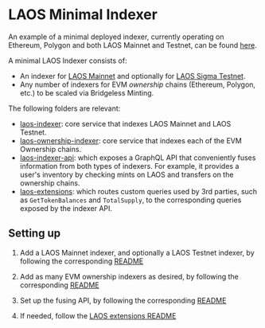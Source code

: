 # LAOS Minimal Indexer

An example of a minimal deployed indexer, currently operating on Ethereum, Polygon and both LAOS Mainnet and Testnet, can be found [here](https://indexers.laosnetwork.io/). 

A minimal LAOS Indexer consists of:
* An indexer for [LAOS Mainnet](https://chainlist.org/chain/6283) and optionally for [LAOS Sigma Testnet](https://chainlist.org/chain/62850).
* Any number of indexers for EVM *ownership* chains (Ethereum, Polygon, etc.) to be scaled via Bridgeless Minting.

The following folders are relevant:
- [laos-indexer](./laos-indexer): core service that indexes LAOS Mainnet and LAOS Testnet.
- [laos-ownership-indexer](./laos-ownership-indexer): core service that indexes each of the EVM Ownership chains.
- [laos-indexer-api](./laos-indexer-api): which exposes a GraphQL API that conveniently fuses information from both types of indexers. For example, it provides a user's inventory by checking mints on LAOS and transfers on the ownership chains.
- [laos-extensions](./laos-extensions): which routes custom queries used by 3rd parties, such as `GetTokenBalances` and `TotalSupply`, to the corresponding queries exposed by the indexer API.

## Setting up

1. Add a LAOS Mainnet indexer, and optionally a LAOS Testnet indexer, by following the corresponding [README](./laos-indexer/README.md) 

2. Add as many EVM ownership indexers as desired, by following the corresponding [README](./laos-ownership-indexer/README.md) 

3. Set up the fusing API, by following the corresponding [README](./laos-indexer-api/README.md) 

4. If needed, follow the [LAOS extensions README](./laos-extensions/README.md) 
